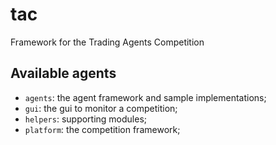 # tac
Framework for the Trading Agents Competition

## Available agents

- `agents`: the agent framework and sample implementations;
- `gui`: the gui to monitor a competition;
- `helpers`: supporting modules;
- `platform`: the competition framework;